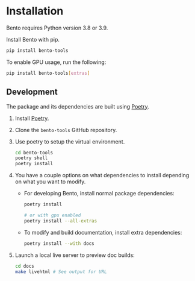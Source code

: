 # Installation
Bento requires Python version 3.8 or 3.9.

Install Bento with pip.

```bash
pip install bento-tools
```

To enable GPU usage, run the following:

```bash
pip install bento-tools[extras]
```

## Development
The package and its dependencies are built using [Poetry](https://python-poetry.org/).

1. Install [Poetry](https://python-poetry.org/).
2. Clone the `bento-tools` GitHub repository.
3. Use poetry to setup the virtual environment.

    ```bash
    cd bento-tools
    poetry shell
    poetry install
    ```
4. You have a couple options on what dependencies to install depending on what you want to modify.
    - For developing Bento, install normal package dependencies:

        ```bash
        poetry install
        
        # or with gpu enabled
        poetry install --all-extras
        ```
    - To modify and build documentation, install extra dependencies:
    
        ```bash
        poetry install --with docs
        ```

5. Launch a local live server to preview doc builds:

    ```bash
    cd docs
    make livehtml # See output for URL
    ```
